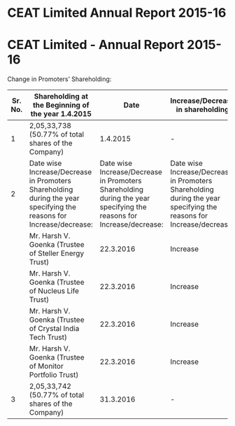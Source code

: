# CEAT Limited Annual Report 2015-16

# CEAT Limited - Annual Report 2015-16

Change in Promoters’ Shareholding:

|Sr. No.|Shareholding at the Beginning of the year 1.4.2015|Date|Increase/Decrease in shareholding|Reason|Cumulative Shareholding during the year|
|---|---|---|---|---|---|
|1|2,05,33,738 (50.77% of total shares of the Company)|1.4.2015|-|-|2,05,33,738 (50.77% of total shares of the Company)|
|2|Date wise Increase/Decrease in Promoters Shareholding during the year specifying the reasons for Increase/decrease:|Date wise Increase/Decrease in Promoters Shareholding during the year specifying the reasons for Increase/decrease:|Date wise Increase/Decrease in Promoters Shareholding during the year specifying the reasons for Increase/decrease:|Date wise Increase/Decrease in Promoters Shareholding during the year specifying the reasons for Increase/decrease:|Date wise Increase/Decrease in Promoters Shareholding during the year specifying the reasons for Increase/decrease:|
| |Mr. Harsh V. Goenka (Trustee of Steller Energy Trust)|22.3.2016|Increase|Market Purchase|2,05,33,739 (50.77% of total shares of the Company)|
| |Mr. Harsh V. Goenka (Trustee of Nucleus Life Trust)|22.3.2016|Increase|Market Purchase|2,05,33,740 (50.77% of total shares of the Company)|
| |Mr. Harsh V. Goenka (Trustee of Crystal India Tech Trust)|22.3.2016|Increase|Market Purchase|2,05,33,741 (50.77% of total shares of the Company)|
| |Mr. Harsh V. Goenka (Trustee of Monitor Portfolio Trust)|22.3.2016|Increase|Market Purchase|2,05,33,742 (50.77% of total shares of the Company)|
|3|2,05,33,742 (50.77% of total shares of the Company)|31.3.2016|-|-|2,05,33,742 (50.77% of total shares of the Company)|
